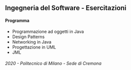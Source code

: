 ## Ingegneria del Software - Esercitazioni


#### Programma

- Programmazione ad oggetti in Java
- Design Patterns
- Networking in Java
- Progettazione in UML
- JML

###### 2020 - Politecnico di Milano - Sede di Cremona
